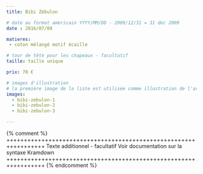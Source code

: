 ```yaml
---
title: Bibi Zébulon

# date au format americain YYYY/MM/DD - 2009/12/31 = 31 dec 2009
date : 2016/07/09

matieres:
 - coton mélangé motif écaille

# tour de tête pour les chapeaux - facultatif
taille: taille unique

prix: 70 €

# images d'illustration
# la première image de la liste est utilisée comme illustration de l'article dans les pages de listing.
images:
  - bibi-zebulon-1
  - bibi-zebulon-2
  - bibi-zebulon-3

---
```

{% comment %} +++++++++++++++++++++++++++++++++++++++++++++++++++++++++++++++++
              Texte additionnel - facultatif
              Voir documentation sur la syntaxe Kramdown
+++++++++++++++++++++++++++++++++++++++++++++++++++++++++++++++++ {% endcomment %}
